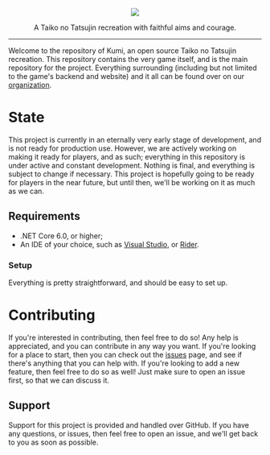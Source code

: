 <p align="center">
	<!-- TODO: move this to the kumi server -->
	<img src="https://cdn.discordapp.com/attachments/234057206784458754/1183983961232392192/logo_coloured.png" />
	<p align="center">
	     A Taiko no Tatsujin recreation with faithful aims and courage.
    </p>
    <hr />
</p>

Welcome to the repository of Kumi, an open source Taiko no Tatsujin recreation. This repository contains the very game itself, and is the main repository for the project. Everything surrounding (including but not limited to the game's backend and website) and it all can be found over on our [organization](https://github.com/kikuyodev).
# State
This project is currently in an eternally very early stage of development, and is not ready for production use. However, we are actively working on making it ready for players, and as such; everything in this repository is under active and constant development. Nothing is final, and everything is subject to change if necessary. This project is hopefully going to be ready for players in the near future, but until then, we'll be working on it as much as we can.

## Requirements
* .NET Core 6.0, or higher;
* An IDE of your choice, such as [Visual Studio](https://visualstudio.microsoft.com/), or [Rider](https://www.jetbrains.com/rider/).

### Setup

Everything is pretty straightforward, and should be easy to set up.

# Contributing

If you're interested in contributing, then feel free to do so! Any help is appreciated, and you can contribute in any way you want. If you're looking for a place to start, then you can check out the [issues](https://github.com/kikuyodev/kumi/issues) page, and see if there's anything that you can help with. If you're looking to add a new feature, then feel free to do so as well! Just make sure to open an issue first, so that we can discuss it.

## Support

Support for this project is provided and handled over GitHub. If you have any questions, or issues, then feel free to open an issue, and we'll get back to you as soon as possible.
